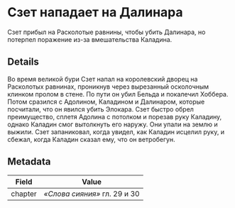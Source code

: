 # Сзет нападает на Далинара
Сзет прибыл на Расколотые равнины, чтобы убить Далинара, но потерпел поражение из-за вмешательства Каладина.

## Details
Во время великой бури Сзет напал на королевский дворец на Расколотых равнинах, проникнув через вырезанный осколочным клинком пролом в стене. По пути он убил Бельда и покалечил Хоббера. Потом сразился с Адолином, Каладином и Далинаром, которые посчитали, что он явился убить Элокара. Сзет быстро обрел преимущество, сплетя Адолина с потолком и порезав руку Каладину, однако Каладин смог вытолкнуть его наружу. Они упали на землю и выжили. Сзет запаниковал, когда увидел, как Каладин исцелил руку, и сбежал, когда Каладин сказал ему, что он ветробегун.

## Metadata
| Field | Value |
| ----- | ----- |
| chapter | *«Слова сияния»* гл. 29 и 30 |
